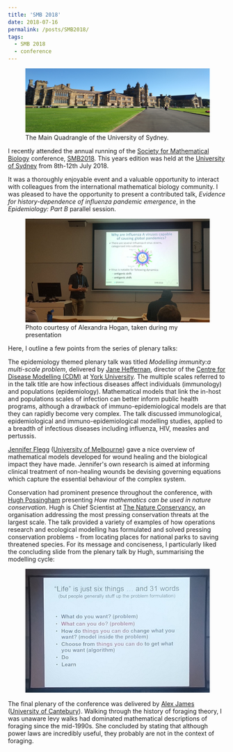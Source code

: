 ```yaml
---
title: 'SMB 2018'
date: 2018-07-16
permalink: /posts/SMB2018/
tags:
  - SMB 2018
  - conference
---
```


[SMB_Web]: https://www.smb.org/
[SMB2018_Web]: https://www.smb2018.org
[SydneyUni]: https://sydney.edu.au/

[JaneH_link]: http://immune.math.yorku.ca/jmheffer/
[HughP_link]: https://www.nature.org/science-in-action/our-scientists/chief-scientist-hugh-possingham.xml
[JennFlegg_link]: http://www.jenniferflegg.com.au
[AlexJames_link]: http://www.math.canterbury.ac.nz/~a.james/

[CDM_link]:  http://yihr.info.yorku.ca/centre-for-disease-modeling/
[YorkUni]: https://www.yorku.ca/index.html
[MelbUni]: https://www.unimelb.edu.au
[CantUni]: http://www.canterbury.ac.nz
[NatureConv]: https://www.nature.org/?intc=nature.tnav.logo

<figure>
  <img src="/images/SMB2018/featured.jpg" alt="The Main Quadrangle of the University of Sydney."/>
      <figcaption> The Main Quadrangle of the University of Sydney. </figcaption>
</figure>

I recently attended the annual running of the [Society for Mathematical Biology][SMB_Web] conference, [SMB2018][SMB2018_Web]. This years edition was held at the [University of Sydney][SydneyUni] from 8th-12th July 2018.

It was a thoroughly enjoyable event and a valuable opportunity to interact with colleagues from the international mathematical biology community. I was pleased to have the opportunity to present a contributed talk, *Evidence for history-dependence of influenza pandemic emergence*, in the *Epidemiology: Part B* parallel session.
<figure>
  <img src="/images/SMB2018/MyTalkPhoto.jpg" alt="Presenting photo"/>
      <figcaption> Photo courtesy of Alexandra Hogan, taken during my presentation </figcaption>
</figure>

Here, I outline a few points from the series of plenary talks:

The epidemiology themed plenary talk was titled *Modelling immunity:a multi-scale problem*, delivered by  [Jane Heffernan][JaneH_link], director of the [Centre for Disease Modelling (CDM)][CDM_link] at [York University][YorkUni]. The multiple scales referred to in the talk title are how infectious diseases affect individuals (immunology) and populations (epidemiology). Mathematical models that link the in-host and populations scales of infection can better inform public health programs, although a drawback of immuno-epidemiological models are that they can rapidly become very complex. The talk discussed immunological, epidemiological and immuno-epidemiological modelling studies, applied to a breadth of infectious diseases including influenza, HIV, measles and pertussis.

[Jennifer Flegg][JennFlegg_link] ([University of Melbourne][MelbUni]) gave a nice overview of mathematical models developed for wound healing and the biological impact they have made. Jennifer's own research is aimed at informing clinical treatment of non-healing wounds be devising governing equations which capture the essential behaviour of the complex system.

Conservation had prominent presence throughout the conference, with [Hugh Possingham][HughP_link] presenting *How mathematics can be used in nature conservation*. Hugh is Chief Scientist at [The Nature Conservancy][NatureConv], an organisation addressing the most pressing conservation threats at the largest scale. The talk provided a variety of examples of how operations research and ecological modelling has formulated and solved pressing conservation problems - from locating places for national parks to saving threatened species. For its message and conciseness, I particularly liked the concluding slide from the plenary talk by Hugh, summarising the modelling cycle:
<figure>
  <img src="/images/SMB2018/PlenarySlide.jpg" alt="Presenting photo"/>
</figure>

The final plenary of the conference was delivered by [Alex James][AlexJames_link] ([University of Cantebury][CantUni]). Walking through the history of foraging theory, I was unaware levy walks had dominated mathematical descriptions of foraging since the mid-1990s. She concluded by stating that although power laws are incredibly useful, they probably are not in the context of foraging.

